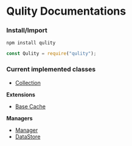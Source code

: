 
# Qulity Documentations

### Install/Import
`npm install qulity`
```js
const Qulity = require("qulity");
```

### Current implemented classes
* [Collection](https://github.com/QSmally/Qulity/blob/master/Documentation/Collection.md)

**Extensions**
* [Base Cache](https://github.com/QSmally/Qulity/blob/master/Documentation/Cache.md)

**Managers**
* [Manager](https://github.com/QSmally/Qulity/blob/master/Documentation/BaseManager.md)
* [DataStore](https://github.com/QSmally/Qulity/blob/master/Documentation/DataStore.md)
